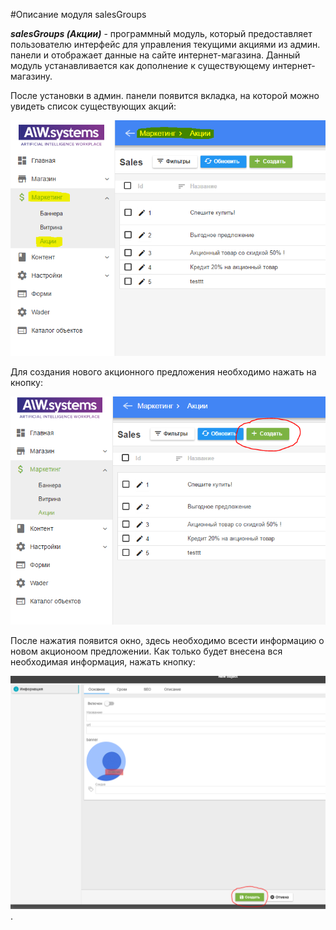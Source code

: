 #Описание модуля salesGroups

**_salesGroups (Акции)_** - программный модуль, который предоставляет пользователю интерфейс для управления текущими акциями из админ. панели и отображает данные на сайте интернет-магазина.
Данный модуль устанавливается как дополнение к существующему интернет-магазину.

После установки в админ. панели появится вкладка, на которой можно увидеть список существующих акций:

![Список Акций](https://raw.githubusercontent.com/Yakover/CoreWader/master/docs/img/salesGroups/salelist.PNG "Список Акций") 

Для создания нового акционного предложения необходимо нажать на кнопку:

![Создать акционное предложение](https://raw.githubusercontent.com/Yakover/CoreWader/master/docs/img/salesGroups/createsalebutton.PNG "Создать акционное предложение")

После нажатия появится окно, здесь необходимо всести информацию о новом акционоом предложении. 
Как только будет внесена вся необходимая информация, нажать кнопку: 

![Создать акционное предложение](https://raw.githubusercontent.com/Yakover/CoreWader/master/docs/img/salesGroups/createnewsale.PNG "Создать акционное предложение")
.